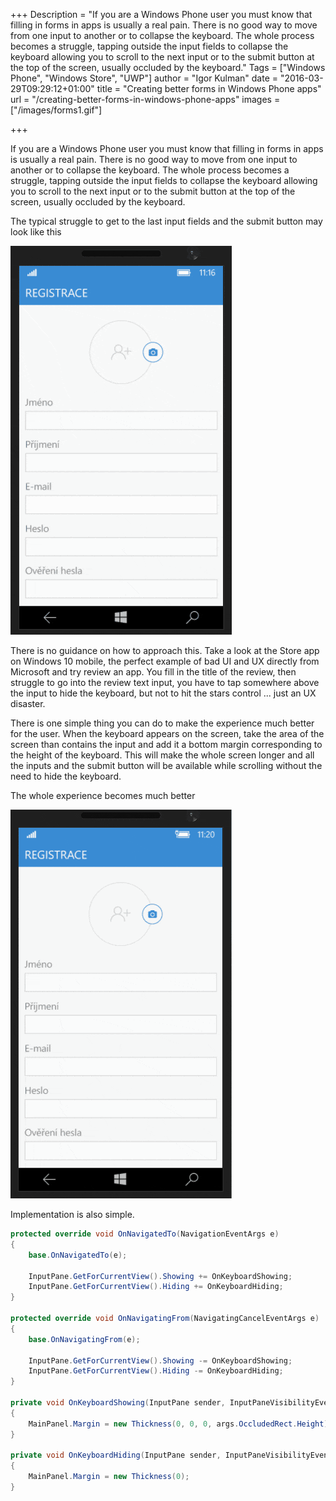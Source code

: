 +++
Description = "If you are a Windows Phone user you must know that filling in forms in apps is usually a real pain. There is no good way to move from one input to another or to collapse the keyboard. The whole process becomes a struggle, tapping outside the input fields to collapse the keyboard allowing you to scroll to the next input or to the submit button at the top of the screen, usually occluded by the keyboard."
Tags = ["Windows Phone", "Windows Store", "UWP"]
author = "Igor Kulman"
date = "2016-03-29T09:29:12+01:00"
title = "Creating better forms in Windows Phone apps"
url = "/creating-better-forms-in-windows-phone-apps"
images = ["/images/forms1.gif"]

+++

If you are a Windows Phone user you must know that filling in forms in apps is usually a real pain. There is no good way to move from one input to another or to collapse the keyboard. The whole process becomes a struggle, tapping outside the input fields to collapse the keyboard allowing you to scroll to the next input or to the submit button at the top of the screen, usually occluded by the keyboard.

The typical struggle to get to the last input fields and the submit button may look like this

![Form navigation](forms1.gif)

There is no guidance on how to approach this. Take a look at the Store app on Windows 10 mobile, the perfect example of bad UI and UX directly from Microsoft and try review an app. You fill in the title of the review, then struggle to go into the review text input, you have to tap somewhere above the input to hide the keyboard, but not to hit the stars control ... just an UX disaster. 

<!--more-->

There is one simple thing you can do to make the experience much better for the user. When the keyboard appears on the screen, take the area of the screen than contains the input and add it a bottom margin corresponding to the height of the keyboard. This will make the whole screen longer and all the inputs and the submit button will be available while scrolling without the need to hide the keyboard.

The whole experience becomes much better

![Better form navigation](forms2.gif)

Implementation is also simple.

```csharp
protected override void OnNavigatedTo(NavigationEventArgs e)
{
    base.OnNavigatedTo(e);

    InputPane.GetForCurrentView().Showing += OnKeyboardShowing;
    InputPane.GetForCurrentView().Hiding += OnKeyboardHiding;
}

protected override void OnNavigatingFrom(NavigatingCancelEventArgs e)
{
    base.OnNavigatingFrom(e);

    InputPane.GetForCurrentView().Showing -= OnKeyboardShowing;
    InputPane.GetForCurrentView().Hiding -= OnKeyboardHiding;
}

private void OnKeyboardShowing(InputPane sender, InputPaneVisibilityEventArgs args)
{
    MainPanel.Margin = new Thickness(0, 0, 0, args.OccludedRect.Height);
}

private void OnKeyboardHiding(InputPane sender, InputPaneVisibilityEventArgs args)
{
    MainPanel.Margin = new Thickness(0);
}
```

